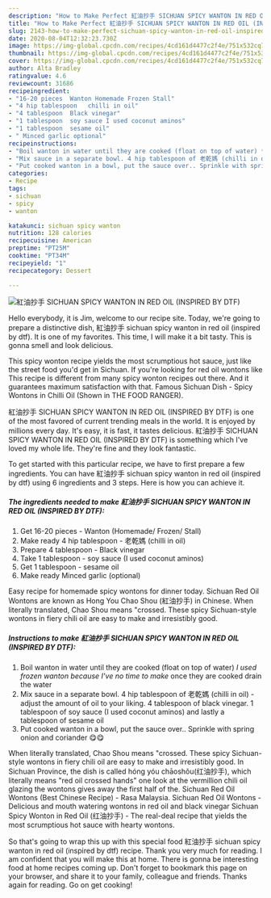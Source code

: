 ```yaml
---
description: "How to Make Perfect 紅油抄手 SICHUAN SPICY WANTON IN RED OIL (INSPIRED BY DTF)"
title: "How to Make Perfect 紅油抄手 SICHUAN SPICY WANTON IN RED OIL (INSPIRED BY DTF)"
slug: 2143-how-to-make-perfect-sichuan-spicy-wanton-in-red-oil-inspired-by-dtf
date: 2020-08-04T12:32:23.730Z
image: https://img-global.cpcdn.com/recipes/4cd161d4477c2f4e/751x532cq70/紅油抄手-sichuan-spicy-wanton-in-red-oil-inspired-by-dtf-recipe-main-photo.jpg
thumbnail: https://img-global.cpcdn.com/recipes/4cd161d4477c2f4e/751x532cq70/紅油抄手-sichuan-spicy-wanton-in-red-oil-inspired-by-dtf-recipe-main-photo.jpg
cover: https://img-global.cpcdn.com/recipes/4cd161d4477c2f4e/751x532cq70/紅油抄手-sichuan-spicy-wanton-in-red-oil-inspired-by-dtf-recipe-main-photo.jpg
author: Alta Bradley
ratingvalue: 4.6
reviewcount: 31686
recipeingredient:
- "16-20 pieces  Wanton Homemade Frozen Stall"
- "4 hip tablespoon   chilli in oil"
- "4 tablespoon  Black vinegar"
- "1 tablespoon  soy sauce I used coconut aminos"
- "1 tablespoon  sesame oil"
- " Minced garlic optional"
recipeinstructions:
- "Boil wanton in water until they are cooked (float on top of water) *I used frozen wanton because I&#39;ve no time to make* once they are cooked drain the water"
- "Mix sauce in a separate bowl. 4 hip tablespoon of 老乾媽 (chilli in oil) - adjust the amount of oil to your liking. 4 tablespoon of black vinegar. 1 tablespoon of soy sauce (I used coconut aminos) and lastly a tablespoon of sesame oil"
- "Put cooked wanton in a bowl, put the sauce over.. Sprinkle with spring onion and coriander 😋😋"
categories:
- Recipe
tags:
- sichuan
- spicy
- wanton

katakunci: sichuan spicy wanton 
nutrition: 128 calories
recipecuisine: American
preptime: "PT25M"
cooktime: "PT34M"
recipeyield: "1"
recipecategory: Dessert

---
```



![紅油抄手 SICHUAN SPICY WANTON IN RED OIL (INSPIRED BY DTF)](https://img-global.cpcdn.com/recipes/4cd161d4477c2f4e/751x532cq70/紅油抄手-sichuan-spicy-wanton-in-red-oil-inspired-by-dtf-recipe-main-photo.jpg)

Hello everybody, it is Jim, welcome to our recipe site. Today, we're going to prepare a distinctive dish, 紅油抄手 sichuan spicy wanton in red oil (inspired by dtf). It is one of my favorites. This time, I will make it a bit tasty. This is gonna smell and look delicious.

This spicy wonton recipe yields the most scrumptious hot sauce, just like the street food you&#39;d get in Sichuan. If you&#39;re looking for red oil wontons like This recipe is different from many spicy wonton recipes out there. And it guarantees maximum satisfaction with that. Famous Sichuan Dish - Spicy Wontons in Chilli Oil (Shown in THE FOOD RANGER).

紅油抄手 SICHUAN SPICY WANTON IN RED OIL (INSPIRED BY DTF) is one of the most favored of current trending meals in the world. It is enjoyed by millions every day. It's easy, it is fast, it tastes delicious. 紅油抄手 SICHUAN SPICY WANTON IN RED OIL (INSPIRED BY DTF) is something which I've loved my whole life. They're fine and they look fantastic.


To get started with this particular recipe, we have to first prepare a few ingredients. You can have 紅油抄手 sichuan spicy wanton in red oil (inspired by dtf) using 6 ingredients and 3 steps. Here is how you can achieve it.

<!--inarticleads1-->

##### The ingredients needed to make 紅油抄手 SICHUAN SPICY WANTON IN RED OIL (INSPIRED BY DTF):

1. Get 16-20 pieces - Wanton (Homemade/ Frozen/ Stall)
1. Make ready 4 hip tablespoon - 老乾媽 (chilli in oil)
1. Prepare 4 tablespoon - Black vinegar
1. Take 1 tablespoon - soy sauce (I used coconut aminos)
1. Get 1 tablespoon - sesame oil
1. Make ready  Minced garlic (optional)


Easy recipe for homemade spicy wontons for dinner today. Sichuan Red Oil Wontons are known as Hong You Chao Shou (紅油抄手) in Chinese. When literally translated, Chao Shou means &#34;crossed. These spicy Sichuan-style wontons in fiery chili oil are easy to make and irresistibly good. 

<!--inarticleads2-->

##### Instructions to make 紅油抄手 SICHUAN SPICY WANTON IN RED OIL (INSPIRED BY DTF):

1. Boil wanton in water until they are cooked (float on top of water) *I used frozen wanton because I&#39;ve no time to make* once they are cooked drain the water
1. Mix sauce in a separate bowl. 4 hip tablespoon of 老乾媽 (chilli in oil) - adjust the amount of oil to your liking. 4 tablespoon of black vinegar. 1 tablespoon of soy sauce (I used coconut aminos) and lastly a tablespoon of sesame oil
1. Put cooked wanton in a bowl, put the sauce over.. Sprinkle with spring onion and coriander 😋😋


When literally translated, Chao Shou means &#34;crossed. These spicy Sichuan-style wontons in fiery chili oil are easy to make and irresistibly good. In Sichuan Province, the dish is called hóng yóu chāoshǒu(红油抄手), which literally means &#34;red oil crossed hands&#34; one look at the vermillion chili oil glazing the wontons gives away the first half of the. Sichuan Red Oil Wontons (Best Chinese Recipe) - Rasa Malaysia. Sichuan Red Oil Wontons - Delicious and mouth watering wontons in red oil and black vinegar Sichuan Spicy Wonton in Red Oil (红油抄手) - The real-deal recipe that yields the most scrumptious hot sauce with hearty wontons. 

So that's going to wrap this up with this special food 紅油抄手 sichuan spicy wanton in red oil (inspired by dtf) recipe. Thank you very much for reading. I am confident that you will make this at home. There is gonna be interesting food at home recipes coming up. Don't forget to bookmark this page on your browser, and share it to your family, colleague and friends. Thanks again for reading. Go on get cooking!
